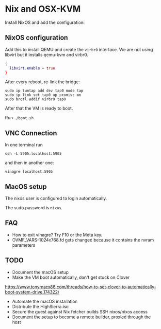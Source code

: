 # Nix and OSX-KVM

Install NixOS and add the configuration:

## NixOS configuration

Add this to install QEMU and create the `virbr0` interface. We are not using
libvirt but it installs qemu-kvm and virbr0.

```nix
{
  libvirt.enable = true
}
```

After every reboot, re-link the bridge:

```
sudo ip tuntap add dev tap0 mode tap
sudo ip link set tap0 up promisc on
sudo brctl addif virbr0 tap0
```

After that the VM is ready to boot.

Run `./boot.sh`

## VNC Connection

In one terminal run
```
ssh -L 5905:localhost:5905
```

and then in another one:
```
vinagre localhost:5905
```

## MacOS setup

The nixos user is configured to login automatically.

The sudo password is `nixos`.

## FAQ

* How to exit vinagre? Try F10 or the Meta key.
* OVMF_VARS-1024x768.fd gets changed because it contains the nvram parameters

## TODO

* Document the macOS setup
* Make the VM boot automatically, don't get stuck on Clover

https://www.tonymacx86.com/threads/how-to-set-clover-to-automatically-boot-system-drive.174322/

* Automate the macOS installation
* Distribute the HighSierra.iso
* Secure the guest against Nix fetcher builds SSH nixos/nixos access
* Document the setup to become a remote builder, proxied through the host

